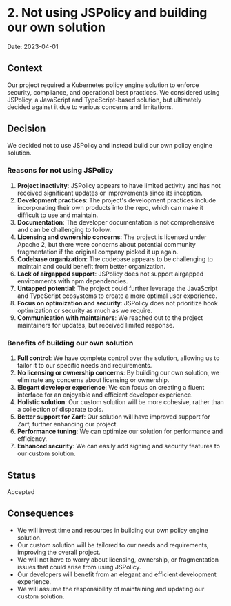 # 2. Not using JSPolicy and building our own solution

Date: 2023-04-01

## Context

Our project required a Kubernetes policy engine solution to enforce security, compliance, and operational best practices. We considered using JSPolicy, a JavaScript and TypeScript-based solution, but ultimately decided against it due to various concerns and limitations.

## Decision

We decided not to use JSPolicy and instead build our own policy engine solution.

### Reasons for not using JSPolicy

1. **Project inactivity**: JSPolicy appears to have limited activity and has not received significant updates or improvements since its inception.
2. **Development practices**: The project's development practices include incorporating their own products into the repo, which can make it difficult to use and maintain.
3. **Documentation**: The developer documentation is not comprehensive and can be challenging to follow.
4. **Licensing and ownership concerns**: The project is licensed under Apache 2, but there were concerns about potential community fragmentation if the original company picked it up again.
5. **Codebase organization**: The codebase appears to be challenging to maintain and could benefit from better organization.
6. **Lack of airgapped support**: JSPolicy does not support airgapped environments with npm dependencies.
7. **Untapped potential**: The project could further leverage the JavaScript and TypeScript ecosystems to create a more optimal user experience.
8. **Focus on optimization and security**: JSPolicy does not prioritize hook optimization or security as much as we require.
9. **Communication with maintainers**: We reached out to the project maintainers for updates, but received limited response.

### Benefits of building our own solution

1. **Full control**: We have complete control over the solution, allowing us to tailor it to our specific needs and requirements.
2. **No licensing or ownership concerns**: By building our own solution, we eliminate any concerns about licensing or ownership.
3. **Elegant developer experience**: We can focus on creating a fluent interface for an enjoyable and efficient developer experience.
4. **Holistic solution**: Our custom solution will be more cohesive, rather than a collection of disparate tools.
5. **Better support for Zarf**: Our solution will have improved support for Zarf, further enhancing our project.
6. **Performance tuning**: We can optimize our solution for performance and efficiency.
7. **Enhanced security**: We can easily add signing and security features to our custom solution.

## Status

Accepted

## Consequences

- We will invest time and resources in building our own policy engine solution.
- Our custom solution will be tailored to our needs and requirements, improving the overall project.
- We will not have to worry about licensing, ownership, or fragmentation issues that could arise from using JSPolicy.
- Our developers will benefit from an elegant and efficient development experience.
- We will assume the responsibility of maintaining and updating our custom solution.
